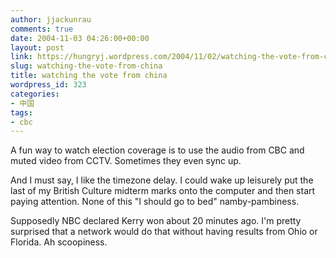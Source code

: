 ```yaml
---
author: jjackunrau
comments: true
date: 2004-11-03 04:26:00+00:00
layout: post
link: https://hungryj.wordpress.com/2004/11/02/watching-the-vote-from-china/
slug: watching-the-vote-from-china
title: watching the vote from china
wordpress_id: 323
categories:
- 中国
tags:
- cbc
---
```


A fun way to watch election coverage is to use the audio from CBC and muted video from CCTV.  Sometimes they even sync up.  
  
And I must say, I like the timezone delay.  I could wake up leisurely put the last of my British Culture midterm marks onto the computer and then start paying attention.  None of this "I should go to bed" namby-pambiness.  
  
Supposedly NBC declared Kerry won about 20 minutes ago.  I'm pretty surprised that a network would do that without having results from Ohio or Florida.  Ah scoopiness.
